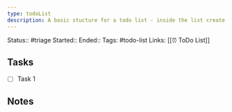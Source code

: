 ```yaml
---
type: todoList
description: A basic stucture for a todo list - inside the list create headers and sets of tasks - you can also add additional notes 
---
```

Status:: #triage 
Started:: <!-- Enter a start date and time here -->
Ended:: <!-- Enter a end date and time here -->
Tags: #todo-list
Links: [[⏰ ToDo List]]

## Tasks
- [ ] Task 1

## Notes
